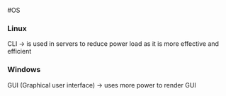 #OS
### Linux
CLI -> is used in servers to reduce power load as it is more effective and efficient

### Windows
GUI (Graphical user interface) -> uses more power to render GUI
